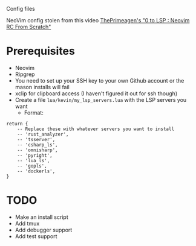 Config files

NeoVim config stolen from this video [ThePrimeagen's "0 to LSP : Neovim RC From Scratch"](https://www.youtube.com/watch?v=w7i4amO_zaE)

# Prerequisites
 - Neovim
 - Ripgrep
 - You need to set up your SSH key to your own Github account or the mason
 installs will fail
 - xclip for clipboard access (I haven't figured it out for ssh though)
 - Create a file `lua/kevin/my_lsp_servers.lua` with the LSP servers you want
    - Format:
```
return {
    -- Replace these with whatever servers you want to install
    -- 'rust_analyzer',
    -- 'tsserver',
    -- 'csharp_ls',
    -- 'omnisharp',
    -- 'pyright',
    -- 'lua_ls',
    -- 'gopls',
    -- 'dockerls',
}
```

# TODO
 - Make an install script
 - Add tmux
 - Add debugger support
 - Add test support
